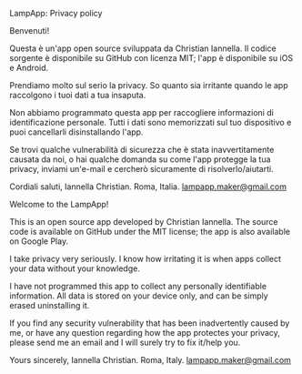 
LampApp: Privacy policy

Benvenuti!

Questa è un'app open source sviluppata da Christian Iannella. Il codice sorgente è disponibile su GitHub con licenza MIT;
l'app è disponibile su iOS e Android.

Prendiamo molto sul serio la privacy. So quanto sia irritante quando le app raccolgono i tuoi dati a tua insaputa.

Non abbiamo programmato questa app per raccogliere informazioni di identificazione personale. Tutti i dati sono memorizzati sul tuo dispositivo e puoi cancellarli disinstallando l'app.

Se trovi qualche vulnerabilità di sicurezza che è stata inavvertitamente causata da noi, o hai qualche domanda su come l'app protegge la tua
privacy, inviami un'e-mail e cercherò sicuramente di risolverlo/aiutarti.

Cordiali saluti,
Iannella Christian.
Roma, Italia.
lampapp.maker@gmail.com






Welcome to the LampApp!

This is an open source app developed by Christian Iannella. The source code is available on GitHub under the MIT license; 
the app is also available on Google Play.

I take privacy very seriously. I know how irritating it is when apps collect your data without your knowledge.

I have not programmed this app to collect any personally identifiable information. All data is stored on your 
device only, and can be simply erased uninstalling it.

If you find any security vulnerability that has been inadvertently caused by me, or have any question regarding how the app protectes your 
privacy, please send me an email and I will surely try to fix it/help you.

Yours sincerely,
Iannella Christian.
Roma, Italy.
lampapp.maker@gmail.com
